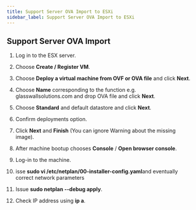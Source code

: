 ```yaml
---
title: Support Server OVA Import to ESXi
sidebar_label: Support Server OVA Import to ESXi
---
```

## Support Server OVA Import

1.  Log in to the ESX server.

2.  Choose **Create / Register VM**.

3.  Choose **Deploy a virtual machine from OVF or OVA file** and click **Next**.

4.  Choose **Name** corresponding to the function e.g. glasswallsolutions.com and drop OVA file and click **Next**.

5.  Choose **Standard** and default datastore and click **Next**.

6.  Confirm deployments option.

7.  Click **Next** and **Finish** (You can ignore Warning about the
    missing image).

8.  After machine bootup chooses **Console** / **Open browser console**.

9.  Log-in to the machine.

10. isse **sudo vi /etc/netplan/00-installer-config.yaml**and eventually correct network parameters

11. Issue **sudo netplan --debug apply**.

12. Check IP address using **ip a**.